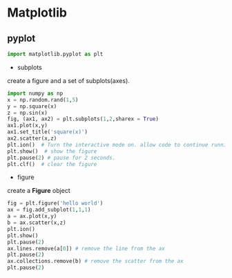 

# Matplotlib
## pyplot
```python
import matplotlib.pyplot as plt
```
+ subplots

create a figure and a set of subplots(axes).
```python
import numpy as np
x = np.random.rand(1,5)
y = np.square(x)
z = np.sin(x)
fig, (ax1, ax2) = plt.subplots(1,2,sharex = True)
ax1.plot(x,y)
ax1.set_title('square(x)')
ax2.scatter(x,z)
plt.ion()  # Turn the interactive mode on. allow code to continue running after plt.show()
plt.show()  # show the figure
plt.pause(2) # pause for 2 seconds.
plt.clf()  # clear the figure
```

+ figure

create a **Figure** object
```python
fig = plt.figure('hello world')
ax = fig.add_subplot(1,1,1)
a = ax.plot(x,y)
b = ax.scatter(x,z)
plt.ion()
plt.show()
plt.pause(2)
ax.lines.remove(a[0]) # remove the line from the ax
plt.pause(2)
ax.collections.remove(b) # remove the scatter from the ax
plt.pause(2)
```